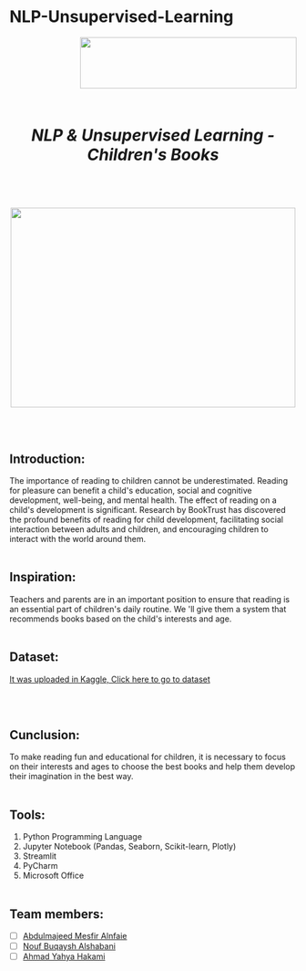 # NLP-Unsupervised-Learning
<img align="right" width="380" height="90" src="https://upload.wikimedia.org/wikipedia/ar/2/21/%D8%A3%D9%83%D8%A7%D8%AF%D9%8A%D9%85%D9%8A%D8%A9_%D8%B3%D8%AF%D8%A7%D9%8A%D8%A7.png">


\
&nbsp;
\
&nbsp;

\
&nbsp;
\
&nbsp;
 # <p  align="center">  *NLP & Unsupervised Learning - Children's Books* </p>
 
 \
&nbsp;


<p align="center" width="100%">
    <img  width="500" height="350" src="https://mir-s3-cdn-cf.behance.net/project_modules/fs/3d329f131363699.6193b53846920.jpg">
</p>

\
&nbsp;


## Introduction:
The importance of reading to children cannot be underestimated. Reading for pleasure can benefit a child's education, social and cognitive development, well-being, and mental health. The effect of reading on a child's development is significant. Research by BookTrust has discovered the profound benefits of reading for child development, facilitating social interaction between adults and children, and encouraging children to interact with the world around them.
\
&nbsp;

## Inspiration:

Teachers and parents are in an important position to ensure that reading is an essential part of children's daily routine. We 'll give them a system that recommends books based on the child's interests and age.
\
&nbsp;

## Dataset:
[It was uploaded in Kaggle, Click here to go to dataset](https://www.kaggle.com/thomaskonstantin/highly-rated-children-books-and-stories)


\
&nbsp;

## Cunclusion:

To make reading fun and educational for children, it is necessary to focus on their interests and ages to choose the best books and help them develop their imagination in the best way.
\
&nbsp;


## Tools:
1. Python Programming Language
2. Jupyter Notebook (Pandas, Seaborn, Scikit-learn, Plotly)
3. Streamlit
4. PyCharm
5. Microsoft Office 
\
&nbsp;


## Team members:
- [ ]  [Abdulmajeed Mesfir Alnfaie](https://github.com/AbdulamjeedAlnefaie)
- [ ]  [Nouf Buqaysh Alshabani](https://github.com/Noufalshabani)
- [ ]  [Ahmad Yahya Hakami](https://github.com/AhmadHakami)
